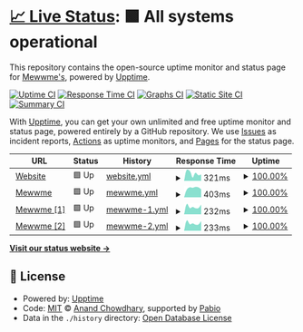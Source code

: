 # [📈 Live Status](https://mewwme.github.io/uptime): <!--live status--> **🟩 All systems operational**

This repository contains the open-source uptime monitor and status page for [Mewwme's](https://meww.me), powered by [Upptime](https://github.com/upptime/upptime).

[![Uptime CI](https://github.com/mewwme/uptime/workflows/Uptime%20CI/badge.svg)](https://github.com/mewwme/uptime/actions?query=workflow%3A%22Uptime+CI%22)
[![Response Time CI](https://github.com/mewwme/uptime/workflows/Response%20Time%20CI/badge.svg)](https://github.com/mewwme/uptime/actions?query=workflow%3A%22Response+Time+CI%22)
[![Graphs CI](https://github.com/mewwme/uptime/workflows/Graphs%20CI/badge.svg)](https://github.com/mewwme/uptime/actions?query=workflow%3A%22Graphs+CI%22)
[![Static Site CI](https://github.com/mewwme/uptime/workflows/Static%20Site%20CI/badge.svg)](https://github.com/mewwme/uptime/actions?query=workflow%3A%22Static+Site+CI%22)
[![Summary CI](https://github.com/mewwme/uptime/workflows/Summary%20CI/badge.svg)](https://github.com/mewwme/uptime/actions?query=workflow%3A%22Summary+CI%22)

With [Upptime](https://upptime.js.org), you can get your own unlimited and free uptime monitor and status page, powered entirely by a GitHub repository. We use [Issues](https://github.com/mewwme/uptime/issues) as incident reports, [Actions](https://github.com/mewwme/uptime/actions) as uptime monitors, and [Pages](https://mewwme.github.io/uptime) for the status page.

<!--start: status pages-->
<!-- This summary is generated by Upptime (https://github.com/upptime/upptime) -->
<!-- Do not edit this manually, your changes will be overwritten -->
<!-- prettier-ignore -->
| URL | Status | History | Response Time | Uptime |
| --- | ------ | ------- | ------------- | ------ |
| <img alt="" src="https://icons.duckduckgo.com/ip3/meww.me.ico" height="13"> [Website](https://meww.me) | 🟩 Up | [website.yml](https://github.com/mewwme/uptime/commits/HEAD/history/website.yml) | <details><summary><img alt="Response time graph" src="./graphs/website/response-time-week.png" height="20"> 321ms</summary><br><a href="https://mewwme.github.io/uptime/history/website"><img alt="Response time 321" src="https://img.shields.io/endpoint?url=https%3A%2F%2Fraw.githubusercontent.com%2Fmewwme%2Fuptime%2FHEAD%2Fapi%2Fwebsite%2Fresponse-time.json"></a><br><a href="https://mewwme.github.io/uptime/history/website"><img alt="24-hour response time 321" src="https://img.shields.io/endpoint?url=https%3A%2F%2Fraw.githubusercontent.com%2Fmewwme%2Fuptime%2FHEAD%2Fapi%2Fwebsite%2Fresponse-time-day.json"></a><br><a href="https://mewwme.github.io/uptime/history/website"><img alt="7-day response time 321" src="https://img.shields.io/endpoint?url=https%3A%2F%2Fraw.githubusercontent.com%2Fmewwme%2Fuptime%2FHEAD%2Fapi%2Fwebsite%2Fresponse-time-week.json"></a><br><a href="https://mewwme.github.io/uptime/history/website"><img alt="30-day response time 321" src="https://img.shields.io/endpoint?url=https%3A%2F%2Fraw.githubusercontent.com%2Fmewwme%2Fuptime%2FHEAD%2Fapi%2Fwebsite%2Fresponse-time-month.json"></a><br><a href="https://mewwme.github.io/uptime/history/website"><img alt="1-year response time 321" src="https://img.shields.io/endpoint?url=https%3A%2F%2Fraw.githubusercontent.com%2Fmewwme%2Fuptime%2FHEAD%2Fapi%2Fwebsite%2Fresponse-time-year.json"></a></details> | <details><summary><a href="https://mewwme.github.io/uptime/history/website">100.00%</a></summary><a href="https://mewwme.github.io/uptime/history/website"><img alt="All-time uptime 100.00%" src="https://img.shields.io/endpoint?url=https%3A%2F%2Fraw.githubusercontent.com%2Fmewwme%2Fuptime%2FHEAD%2Fapi%2Fwebsite%2Fuptime.json"></a><br><a href="https://mewwme.github.io/uptime/history/website"><img alt="24-hour uptime 100.00%" src="https://img.shields.io/endpoint?url=https%3A%2F%2Fraw.githubusercontent.com%2Fmewwme%2Fuptime%2FHEAD%2Fapi%2Fwebsite%2Fuptime-day.json"></a><br><a href="https://mewwme.github.io/uptime/history/website"><img alt="7-day uptime 100.00%" src="https://img.shields.io/endpoint?url=https%3A%2F%2Fraw.githubusercontent.com%2Fmewwme%2Fuptime%2FHEAD%2Fapi%2Fwebsite%2Fuptime-week.json"></a><br><a href="https://mewwme.github.io/uptime/history/website"><img alt="30-day uptime 100.00%" src="https://img.shields.io/endpoint?url=https%3A%2F%2Fraw.githubusercontent.com%2Fmewwme%2Fuptime%2FHEAD%2Fapi%2Fwebsite%2Fuptime-month.json"></a><br><a href="https://mewwme.github.io/uptime/history/website"><img alt="1-year uptime 100.00%" src="https://img.shields.io/endpoint?url=https%3A%2F%2Fraw.githubusercontent.com%2Fmewwme%2Fuptime%2FHEAD%2Fapi%2Fwebsite%2Fuptime-year.json"></a></details>
| <img alt="" src="https://icons.duckduckgo.com/ip3/34.142.204.199.ico" height="13"> [Mewwme](http://34.142.204.199:65535) | 🟩 Up | [mewwme.yml](https://github.com/mewwme/uptime/commits/HEAD/history/mewwme.yml) | <details><summary><img alt="Response time graph" src="./graphs/mewwme/response-time-week.png" height="20"> 403ms</summary><br><a href="https://mewwme.github.io/uptime/history/mewwme"><img alt="Response time 403" src="https://img.shields.io/endpoint?url=https%3A%2F%2Fraw.githubusercontent.com%2Fmewwme%2Fuptime%2FHEAD%2Fapi%2Fmewwme%2Fresponse-time.json"></a><br><a href="https://mewwme.github.io/uptime/history/mewwme"><img alt="24-hour response time 403" src="https://img.shields.io/endpoint?url=https%3A%2F%2Fraw.githubusercontent.com%2Fmewwme%2Fuptime%2FHEAD%2Fapi%2Fmewwme%2Fresponse-time-day.json"></a><br><a href="https://mewwme.github.io/uptime/history/mewwme"><img alt="7-day response time 403" src="https://img.shields.io/endpoint?url=https%3A%2F%2Fraw.githubusercontent.com%2Fmewwme%2Fuptime%2FHEAD%2Fapi%2Fmewwme%2Fresponse-time-week.json"></a><br><a href="https://mewwme.github.io/uptime/history/mewwme"><img alt="30-day response time 403" src="https://img.shields.io/endpoint?url=https%3A%2F%2Fraw.githubusercontent.com%2Fmewwme%2Fuptime%2FHEAD%2Fapi%2Fmewwme%2Fresponse-time-month.json"></a><br><a href="https://mewwme.github.io/uptime/history/mewwme"><img alt="1-year response time 403" src="https://img.shields.io/endpoint?url=https%3A%2F%2Fraw.githubusercontent.com%2Fmewwme%2Fuptime%2FHEAD%2Fapi%2Fmewwme%2Fresponse-time-year.json"></a></details> | <details><summary><a href="https://mewwme.github.io/uptime/history/mewwme">100.00%</a></summary><a href="https://mewwme.github.io/uptime/history/mewwme"><img alt="All-time uptime 100.00%" src="https://img.shields.io/endpoint?url=https%3A%2F%2Fraw.githubusercontent.com%2Fmewwme%2Fuptime%2FHEAD%2Fapi%2Fmewwme%2Fuptime.json"></a><br><a href="https://mewwme.github.io/uptime/history/mewwme"><img alt="24-hour uptime 100.00%" src="https://img.shields.io/endpoint?url=https%3A%2F%2Fraw.githubusercontent.com%2Fmewwme%2Fuptime%2FHEAD%2Fapi%2Fmewwme%2Fuptime-day.json"></a><br><a href="https://mewwme.github.io/uptime/history/mewwme"><img alt="7-day uptime 100.00%" src="https://img.shields.io/endpoint?url=https%3A%2F%2Fraw.githubusercontent.com%2Fmewwme%2Fuptime%2FHEAD%2Fapi%2Fmewwme%2Fuptime-week.json"></a><br><a href="https://mewwme.github.io/uptime/history/mewwme"><img alt="30-day uptime 100.00%" src="https://img.shields.io/endpoint?url=https%3A%2F%2Fraw.githubusercontent.com%2Fmewwme%2Fuptime%2FHEAD%2Fapi%2Fmewwme%2Fuptime-month.json"></a><br><a href="https://mewwme.github.io/uptime/history/mewwme"><img alt="1-year uptime 100.00%" src="https://img.shields.io/endpoint?url=https%3A%2F%2Fraw.githubusercontent.com%2Fmewwme%2Fuptime%2FHEAD%2Fapi%2Fmewwme%2Fuptime-year.json"></a></details>
| <img alt="" src="https://icons.duckduckgo.com/ip3/168.119.88.145.ico" height="13"> [Mewwme [1]](http://168.119.88.145:3004/) | 🟩 Up | [mewwme-1.yml](https://github.com/mewwme/uptime/commits/HEAD/history/mewwme-1.yml) | <details><summary><img alt="Response time graph" src="./graphs/mewwme-1/response-time-week.png" height="20"> 232ms</summary><br><a href="https://mewwme.github.io/uptime/history/mewwme-1"><img alt="Response time 232" src="https://img.shields.io/endpoint?url=https%3A%2F%2Fraw.githubusercontent.com%2Fmewwme%2Fuptime%2FHEAD%2Fapi%2Fmewwme-1%2Fresponse-time.json"></a><br><a href="https://mewwme.github.io/uptime/history/mewwme-1"><img alt="24-hour response time 232" src="https://img.shields.io/endpoint?url=https%3A%2F%2Fraw.githubusercontent.com%2Fmewwme%2Fuptime%2FHEAD%2Fapi%2Fmewwme-1%2Fresponse-time-day.json"></a><br><a href="https://mewwme.github.io/uptime/history/mewwme-1"><img alt="7-day response time 232" src="https://img.shields.io/endpoint?url=https%3A%2F%2Fraw.githubusercontent.com%2Fmewwme%2Fuptime%2FHEAD%2Fapi%2Fmewwme-1%2Fresponse-time-week.json"></a><br><a href="https://mewwme.github.io/uptime/history/mewwme-1"><img alt="30-day response time 232" src="https://img.shields.io/endpoint?url=https%3A%2F%2Fraw.githubusercontent.com%2Fmewwme%2Fuptime%2FHEAD%2Fapi%2Fmewwme-1%2Fresponse-time-month.json"></a><br><a href="https://mewwme.github.io/uptime/history/mewwme-1"><img alt="1-year response time 232" src="https://img.shields.io/endpoint?url=https%3A%2F%2Fraw.githubusercontent.com%2Fmewwme%2Fuptime%2FHEAD%2Fapi%2Fmewwme-1%2Fresponse-time-year.json"></a></details> | <details><summary><a href="https://mewwme.github.io/uptime/history/mewwme-1">100.00%</a></summary><a href="https://mewwme.github.io/uptime/history/mewwme-1"><img alt="All-time uptime 100.00%" src="https://img.shields.io/endpoint?url=https%3A%2F%2Fraw.githubusercontent.com%2Fmewwme%2Fuptime%2FHEAD%2Fapi%2Fmewwme-1%2Fuptime.json"></a><br><a href="https://mewwme.github.io/uptime/history/mewwme-1"><img alt="24-hour uptime 100.00%" src="https://img.shields.io/endpoint?url=https%3A%2F%2Fraw.githubusercontent.com%2Fmewwme%2Fuptime%2FHEAD%2Fapi%2Fmewwme-1%2Fuptime-day.json"></a><br><a href="https://mewwme.github.io/uptime/history/mewwme-1"><img alt="7-day uptime 100.00%" src="https://img.shields.io/endpoint?url=https%3A%2F%2Fraw.githubusercontent.com%2Fmewwme%2Fuptime%2FHEAD%2Fapi%2Fmewwme-1%2Fuptime-week.json"></a><br><a href="https://mewwme.github.io/uptime/history/mewwme-1"><img alt="30-day uptime 100.00%" src="https://img.shields.io/endpoint?url=https%3A%2F%2Fraw.githubusercontent.com%2Fmewwme%2Fuptime%2FHEAD%2Fapi%2Fmewwme-1%2Fuptime-month.json"></a><br><a href="https://mewwme.github.io/uptime/history/mewwme-1"><img alt="1-year uptime 100.00%" src="https://img.shields.io/endpoint?url=https%3A%2F%2Fraw.githubusercontent.com%2Fmewwme%2Fuptime%2FHEAD%2Fapi%2Fmewwme-1%2Fuptime-year.json"></a></details>
| <img alt="" src="https://icons.duckduckgo.com/ip3/168.119.88.145.ico" height="13"> [Mewwme [2]](http://168.119.88.145:3009/) | 🟩 Up | [mewwme-2.yml](https://github.com/mewwme/uptime/commits/HEAD/history/mewwme-2.yml) | <details><summary><img alt="Response time graph" src="./graphs/mewwme-2/response-time-week.png" height="20"> 233ms</summary><br><a href="https://mewwme.github.io/uptime/history/mewwme-2"><img alt="Response time 233" src="https://img.shields.io/endpoint?url=https%3A%2F%2Fraw.githubusercontent.com%2Fmewwme%2Fuptime%2FHEAD%2Fapi%2Fmewwme-2%2Fresponse-time.json"></a><br><a href="https://mewwme.github.io/uptime/history/mewwme-2"><img alt="24-hour response time 233" src="https://img.shields.io/endpoint?url=https%3A%2F%2Fraw.githubusercontent.com%2Fmewwme%2Fuptime%2FHEAD%2Fapi%2Fmewwme-2%2Fresponse-time-day.json"></a><br><a href="https://mewwme.github.io/uptime/history/mewwme-2"><img alt="7-day response time 233" src="https://img.shields.io/endpoint?url=https%3A%2F%2Fraw.githubusercontent.com%2Fmewwme%2Fuptime%2FHEAD%2Fapi%2Fmewwme-2%2Fresponse-time-week.json"></a><br><a href="https://mewwme.github.io/uptime/history/mewwme-2"><img alt="30-day response time 233" src="https://img.shields.io/endpoint?url=https%3A%2F%2Fraw.githubusercontent.com%2Fmewwme%2Fuptime%2FHEAD%2Fapi%2Fmewwme-2%2Fresponse-time-month.json"></a><br><a href="https://mewwme.github.io/uptime/history/mewwme-2"><img alt="1-year response time 233" src="https://img.shields.io/endpoint?url=https%3A%2F%2Fraw.githubusercontent.com%2Fmewwme%2Fuptime%2FHEAD%2Fapi%2Fmewwme-2%2Fresponse-time-year.json"></a></details> | <details><summary><a href="https://mewwme.github.io/uptime/history/mewwme-2">100.00%</a></summary><a href="https://mewwme.github.io/uptime/history/mewwme-2"><img alt="All-time uptime 100.00%" src="https://img.shields.io/endpoint?url=https%3A%2F%2Fraw.githubusercontent.com%2Fmewwme%2Fuptime%2FHEAD%2Fapi%2Fmewwme-2%2Fuptime.json"></a><br><a href="https://mewwme.github.io/uptime/history/mewwme-2"><img alt="24-hour uptime 100.00%" src="https://img.shields.io/endpoint?url=https%3A%2F%2Fraw.githubusercontent.com%2Fmewwme%2Fuptime%2FHEAD%2Fapi%2Fmewwme-2%2Fuptime-day.json"></a><br><a href="https://mewwme.github.io/uptime/history/mewwme-2"><img alt="7-day uptime 100.00%" src="https://img.shields.io/endpoint?url=https%3A%2F%2Fraw.githubusercontent.com%2Fmewwme%2Fuptime%2FHEAD%2Fapi%2Fmewwme-2%2Fuptime-week.json"></a><br><a href="https://mewwme.github.io/uptime/history/mewwme-2"><img alt="30-day uptime 100.00%" src="https://img.shields.io/endpoint?url=https%3A%2F%2Fraw.githubusercontent.com%2Fmewwme%2Fuptime%2FHEAD%2Fapi%2Fmewwme-2%2Fuptime-month.json"></a><br><a href="https://mewwme.github.io/uptime/history/mewwme-2"><img alt="1-year uptime 100.00%" src="https://img.shields.io/endpoint?url=https%3A%2F%2Fraw.githubusercontent.com%2Fmewwme%2Fuptime%2FHEAD%2Fapi%2Fmewwme-2%2Fuptime-year.json"></a></details>

<!--end: status pages-->

[**Visit our status website →**](https://mewwme.github.io/uptime)

## 📄 License

- Powered by: [Upptime](https://github.com/upptime/upptime)
- Code: [MIT](./LICENSE) © [Anand Chowdhary](https://anandchowdhary.com), supported by [Pabio](https://pabio.com)
- Data in the `./history` directory: [Open Database License](https://opendatacommons.org/licenses/odbl/1-0/)
